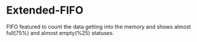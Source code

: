 # Extended-FIFO
FIFO featured to count the data getting into the memory and shows almost full(75%) and almost empty(%25) statuses. 
